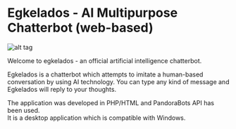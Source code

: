 # Egkelados - AI Multipurpose Chatterbot (web-based)

![alt tag](https://raw.githubusercontent.com/fsiamp/egkelados-ai/master/www/68747470733a2f2f7331312e706f7374696d672e63632f3831707a306e3671622f636f6e766f2e706e67.png)

Welcome to egkelados - an official artificial intelligence chatterbot.

Egkelados is a chatterbot which attempts to imitate a human-based conversation by using AI technology.
You can type any kind of message and Egkelados will reply to your thoughts.

The application was developed in PHP/HTML and PandoraBots API has been used.<Br>
It is a desktop application which is compatible with Windows.
